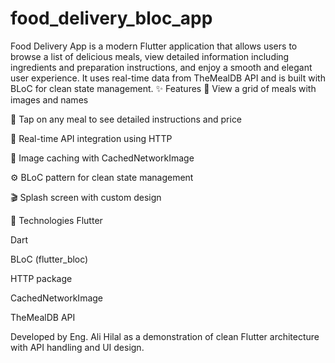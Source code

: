 # food_delivery_bloc_app
Food Delivery App is a modern Flutter application that allows users to browse a list of delicious meals, view detailed information including ingredients and preparation instructions, and enjoy a smooth and elegant user experience. It uses real-time data from TheMealDB API and is built with BLoC for clean state management.
✨ Features
🧾 View a grid of meals with images and names

📄 Tap on any meal to see detailed instructions and price

📡 Real-time API integration using HTTP

💾 Image caching with CachedNetworkImage

⚙️ BLoC pattern for clean state management

🎬 Splash screen with custom design

🔧 Technologies
Flutter

Dart

BLoC (flutter_bloc)

HTTP package

CachedNetworkImage

TheMealDB API

Developed by Eng. Ali Hilal as a demonstration of clean Flutter architecture with API handling and UI design.

